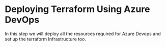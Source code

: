 # Deploying Terraform Using Azure DevOps

In this step we will deploy all the resources required for Azure Devops and set up the terraform Infrastructure too.
